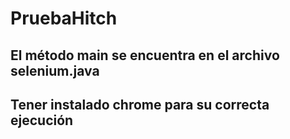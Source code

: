 # PruebaHitch
## El método main se encuentra en el archivo selenium.java
## Tener instalado chrome para su correcta ejecución